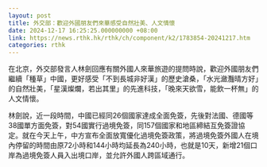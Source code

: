 ```yaml
---
layout: post
title: 外交部：歡迎外國朋友們來華感受自然壯美、人文情懷
date: 2024-12-17 16:25:25.000000000 +08:00
link: https://news.rthk.hk/rthk/ch/component/k2/1783854-20241217.htm
categories: rthk
---
```


在北京，外交部發言人林劍回應有關外國人來華旅遊的提問時說，歡迎外國朋友們繼續「種草」中國，更好感受「不到長城非好漢」的歷史滄桑，「水光瀲灩晴方好」的自然壯美，「星漢燦爛，若出其里」的先進科技，「晚來天欲雪，能飲一杯無」的人文情懷。

林劍說，近一段時間，中國已經同26個國家達成全面免簽，先後對法國、德國等38國單方面免簽，對54國實行過境免簽，同157個國家和地區締結互免簽證協定。就在今天上午，中方宣布全面放寬優化過境免簽政策，將過境免簽外國人在境內停留的時間由原72小時和144小時均延長為240小時，也就是10天，新增21個口岸為過境免簽人員入出境口岸，並允許外國人跨區域通行。
